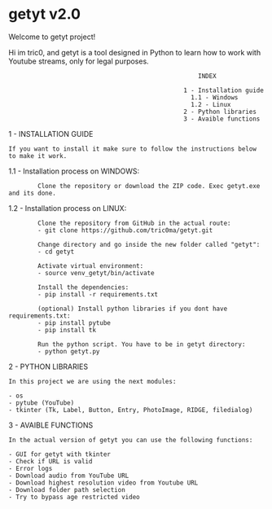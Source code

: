 # getyt v2.0
Welcome to getyt project!

Hi im tric0, and getyt is a tool designed in Python to learn how to work with Youtube streams, only for legal purposes.

                                                        INDEX
                                                
                                                    1 - Installation guide
                                                      1.1 - Windows
                                                      1.2 - Linux
                                                    2 - Python libraries
                                                    3 - Avaible functions


1 - INSTALLATION GUIDE

    If you want to install it make sure to follow the instructions below to make it work.
    
   1.1 -  Installation process on WINDOWS:

            Clone the repository or download the ZIP code. Exec getyt.exe and its done.
    
   1.2 -  Installation process on LINUX: 

            Clone the repository from GitHub in the actual route:
            - git clone https://github.com/tric0ma/getyt.git
        
            Change directory and go inside the new folder called "getyt":
            - cd getyt
            
            Activate virtual environment:
            - source venv_getyt/bin/activate
        
            Install the dependencies:
            - pip install -r requirements.txt 
                
            (optional) Install python libraries if you dont have requirements.txt:
            - pip install pytube
            - pip install tk
        
            Run the python script. You have to be in getyt directory:
            - python getyt.py

2 - PYTHON LIBRARIES

    In this project we are using the next modules:

    - os
    - pytube (YouTube)
    - tkinter (Tk, Label, Button, Entry, PhotoImage, RIDGE, filedialog)

3 - AVAIBLE FUNCTIONS

    In the actual version of getyt you can use the following functions:

    - GUI for getyt with tkinter
    - Check if URL is valid
    - Error logs
    - Download audio from YouTube URL
    - Download highest resolution video from Youtube URL
    - Download folder path selection
    - Try to bypass age restricted video
